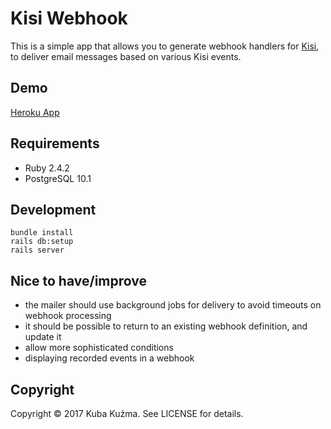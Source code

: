 # Kisi Webhook

This is a simple app that allows you to generate webhook handlers for
[Kisi](http://getkisi.com/), to deliver email messages based on
various Kisi events.

## Demo

[Heroku App](https://kisi-webhook.herokuapp.com/)

## Requirements

- Ruby 2.4.2
- PostgreSQL 10.1

## Development

```
bundle install
rails db:setup
rails server
```

## Nice to have/improve

- the mailer should use background jobs for delivery to avoid timeouts on webhook processing
- it should be possible to return to an existing webhook definition, and update it
- allow more sophisticated conditions
- displaying recorded events in a webhook

## Copyright

Copyright © 2017 Kuba Kuźma. See LICENSE for details.
